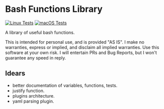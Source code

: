 # Bash Functions Library

[![Linux Tests](https://github.com/shaniber/bash-functions-library/actions/workflows/linux-test.yml/badge.svg?branch=main)](https://github.com/shaniber/bash-functions-library/actions/workflows/linux-test.yml) [![macOS Tests](https://github.com/shaniber/bash-functions-library/actions/workflows/macos-test.yml/badge.svg?branch=main)](https://github.com/shaniber/bash-functions-library/actions/workflows/macos-test.yml)

A library of useful bash functions.  

This is intended for personal use, and is provided "AS IS". I make no warranties, express or implied, and disclaim all implied warranties. Use this software at your own risk. I will entertain PRs and Bug Reports, but I won't guarantee any speed in reply. 

## Idears

- better documentation of variables, functions, tests.
- justify function.  
- plugins architecture.
- yaml parsing plugin. 
